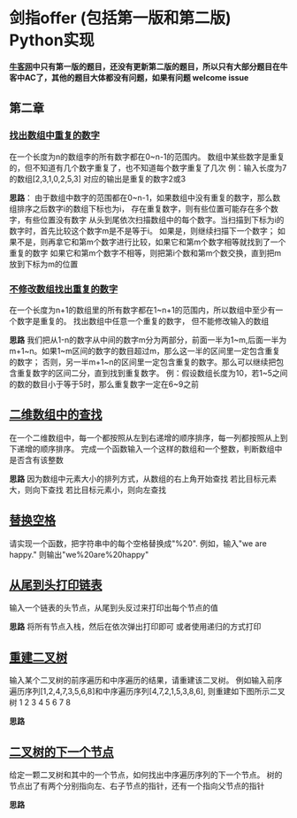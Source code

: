 # 剑指offer (包括第一版和第二版) Python实现
**[牛客网](https://www.nowcoder.com/ta/coding-interviews?page=1)中只有第一版的题目，还没有更新第二版的题目，所以只有大部分题目在牛客中AC了，其他的题目大体都没有问题，如果有问题 welcome issue**

## 第二章
### [找出数组中重复的数字](https://github.com/Gustee/CodingInterview-Chinese-version2/blob/master/chap2/3_1.py)
在一个长度为n的数组李的所有数字都在0~n-1的范围内。
数组中某些数字是重复的，但不知道有几个数字重复了，也不知道每个数字重复了几次
例：输入长度为7的数组[2,3,1,0,2,5,3] 对应的输出是重复的数字2或3

**思路**：
由于数组中数字的范围都在0~n-1，如果数组中没有重复的数字，那么数组排序之后数字i的数组下标也为i，
存在重复数字，则有些位置可能存在多个数字，有些位置没有数字
从头到尾依次扫描数组中的每个数字。当扫描到下标为i的数字时，首先比较这个数字m是不是等于i。
如果是，则继续扫描下一个数字；
如果不是，则再拿它和第m个数字进行比较，如果它和第m个数字相等就找到了一个重复的数字
如果它和第m个数字不相等，则把第i个数和第m个数交换，直到把m放到下标为m的位置

### [不修改数组找出重复的数字](https://github.com/Gustee/CodingInterview-Chinese-version2/blob/master/chap2/3_2.py)
在一个长度为n+1的数组里的所有数字都在1~n+1的范围内，所以数组中至少有一个数字是重复的。
找出数组中任意一个重复的数字， 但不能修改输入的数组

**思路**
我们把从1-n的数字从中间的数字m分为两部分，前面一半为1\~m,后面一半为m+1\~n。如果1~m区间的数字的数目超过m，那么这一半的区间里一定包含重复的数字；
否则，另一半m+1\~n的区间里一定包含重复的数字。那么可以继续把包含重复数字的区间二分，直到找到重复数字。
例：假设数组长度为10，若1\~5之间的数的数目小于等于5时，那么重复数字一定在6\~9之前


## [二维数组中的查找](https://github.com/Gustee/CodingInterview-Chinese-version2/blob/master/chap2/4.py)
在一个二维数组中，每一个都按照从左到右递增的顺序排序，每一列都按照从上到下递增的顺序排序。
完成一个函数输入一个这样的数组和一个整数，判断数组中是否含有该整数

**思路**
因为数组中元素大小的排列方式，从数组的右上角开始查找
若比目标元素大，则向下查找
若比目标元素小，则向左查找


## [替换空格](https://github.com/Gustee/CodingInterview-Chinese-version2/blob/master/chap2/5.py)
请实现一个函数，把字符串中的每个空格替换成"%20".
例如，输入"we are happy." 则输出"we%20are%20happy"

## [从尾到头打印链表](https://github.com/Gustee/CodingInterview-Chinese-version2/blob/master/chap2/6.py)
输入一个链表的头节点，从尾到头反过来打印出每个节点的值

**思路**
将所有节点入栈，然后在依次弹出打印即可
或者使用递归的方式打印

## [重建二叉树](https://github.com/Gustee/CodingInterview-Chinese-version2/blob/master/chap2/7.py)
输入某个二叉树的前序遍历和中序遍历的结果，请重建该二叉树。
例如输入前序遍历序列[1,2,4,7,3,5,6,8]和中序遍历序列[4,7,2,1,5,3,8,6],
则重建如下图所示二叉树
     1
  2     3
4     5   6
  7      8

**思路**


## [二叉树的下一个节点](https://github.com/Gustee/CodingInterview-Chinese-version2/blob/master/chap2/8.py)
给定一颗二叉树和其中的一个节点，如何找出中序遍历序列的下一个节点。
树的节点出了有两个分别指向左、右子节点的指针，还有一个指向父节点的指针

**思路**
